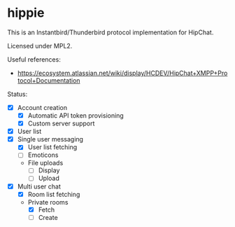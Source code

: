 hippie
=======

This is an Instantbird/Thunderbird protocol implementation for HipChat.

Licensed under MPL2.

Useful references:
- https://ecosystem.atlassian.net/wiki/display/HCDEV/HipChat+XMPP+Protocol+Documentation

Status:
- [x] Account creation
  - [x] Automatic API token provisioning
  - [x] Custom server support
- [x] User list
- [x] Single user messaging
  - [x] User list fetching
  - [ ] Emoticons
  - File uploads
    - [ ] Display
    - [ ] Upload
- [x] Multi user chat
  - [x] Room list fetching
  - Private rooms
    - [x] Fetch
    - [ ] Create
